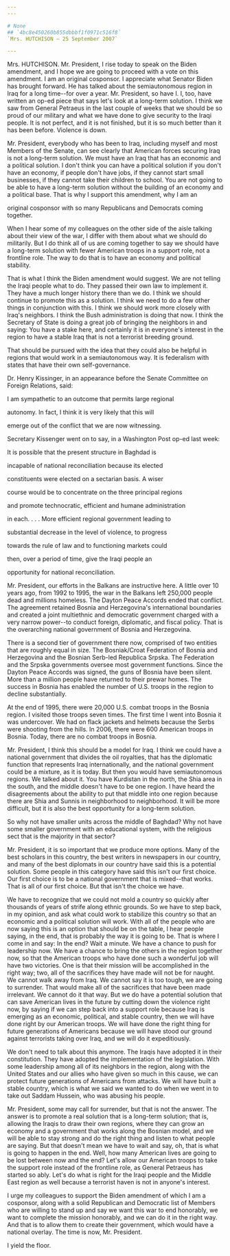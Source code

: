 ```yaml
---
---

# None
## `4bc8e450260b855dbbbf1f0971c516f8`
`Mrs. HUTCHISON — 25 September 2007`

---
```



Mrs. HUTCHISON. Mr. President, I rise today to speak on the Biden 
amendment, and I hope we are going to proceed with a vote on this 
amendment. I am an original cosponsor. I appreciate what Senator Biden 
has brought forward. He has talked about the semiautonomous region in 
Iraq for a long time--for over a year. Mr. President, so have I. I, 
too, have written an op-ed piece that says let's look at a long-term 
solution. I think we saw from General Petraeus in the last couple of 
weeks that we should be so proud of our military and what we have done 
to give security to the Iraqi people. It is not perfect, and it is not 
finished, but it is so much better than it has been before. Violence is 
down.


Mr. President, everybody who has been to Iraq, including myself and 
most Members of the Senate, can see clearly that American forces 
securing Iraq is not a long-term solution. We must have an Iraq that 
has an economic and a political solution. I don't think you can have a 
political solution if you don't have an economy, if people don't have 
jobs, if they cannot start small businesses, if they cannot take their 
children to school. You are not going to be able to have a long-term 
solution without the building of an economy and a political base. That 
is why I support this amendment, why I am an


original cosponsor with so many Republicans and Democrats coming 
together.

When I hear some of my colleagues on the other side of the aisle 
talking about their view of the war, I differ with them about what we 
should do militarily. But I do think all of us are coming together to 
say we should have a long-term solution with fewer American troops in a 
support role, not a frontline role. The way to do that is to have an 
economy and political stability.

That is what I think the Biden amendment would suggest. We are not 
telling the Iraqi people what to do. They passed their own law to 
implement it. They have a much longer history there than we do. I think 
we should continue to promote this as a solution. I think we need to do 
a few other things in conjunction with this. I think we should work 
more closely with Iraq's neighbors. I think the Bush administration is 
doing that now. I think the Secretary of State is doing a great job of 
bringing the neighbors in and saying: You have a stake here, and 
certainly it is in everyone's interest in the region to have a stable 
Iraq that is not a terrorist breeding ground.

That should be pursued with the idea that they could also be helpful 
in regions that would work in a semiautonomous way. It is federalism 
with states that have their own self-governance.

Dr. Henry Kissinger, in an appearance before the Senate Committee on 
Foreign Relations, said:




 I am sympathetic to an outcome that permits large regional 


 autonomy. In fact, I think it is very likely that this will 


 emerge out of the conflict that we are now witnessing.


Secretary Kissenger went on to say, in a Washington Post op-ed last 
week:




 It is possible that the present structure in Baghdad is 


 incapable of national reconciliation because its elected 


 constituents were elected on a sectarian basis. A wiser 


 course would be to concentrate on the three principal regions 


 and promote technocratic, efficient and humane administration 


 in each. . . . More efficient regional government leading to 


 substantial decrease in the level of violence, to progress 


 towards the rule of law and to functioning markets could 


 then, over a period of time, give the Iraqi people an 


 opportunity for national reconciliation.


Mr. President, our efforts in the Balkans are instructive here. A 
little over 10 years ago, from 1992 to 1995, the war in the Balkans 
left 250,000 people dead and millions homeless. The Dayton Peace 
Accords ended that conflict. The agreement retained Bosnia and 
Herzegovina's international boundaries and created a joint multiethnic 
and democratic government charged with a very narrow power--to conduct 
foreign, diplomatic, and fiscal policy. That is the overarching 
national government of Bosnia and Herzegovina.

There is a second tier of government there now, comprised of two 
entities that are roughly equal in size. The Bosniak/Croat Federation 
of Bosnia and Herzegovina and the Bosnian Serb-led Republica Srpska. 
The Federation and the Srpska governments oversee most government 
functions. Since the Dayton Peace Accords was signed, the guns of 
Bosnia have been silent. More than a million people have returned to 
their prewar homes. The success in Bosnia has enabled the number of 
U.S. troops in the region to decline substantially.

At the end of 1995, there were 20,000 U.S. combat troops in the 
Bosnia region. I visited those troops seven times. The first time I 
went into Bosnia it was undercover. We had on flack jackets and helmets 
because the Serbs were shooting from the hills. In 2006, there were 600 
American troops in Bosnia. Today, there are no combat troops in Bosnia.

Mr. President, I think this should be a model for Iraq. I think we 
could have a national government that divides the oil royalties, that 
has the diplomatic function that represents Iraq internationally, and 
the national government could be a mixture, as it is today. But then 
you would have semiautonomous regions. We talked about it. You have 
Kurdistan in the north, the Shia area in the south, and the middle 
doesn't have to be one region. I have heard the disagreements about the 
ability to put that middle into one region because there are Shia and 
Sunnis in neighborhood to neighborhood. It will be more difficult, but 
it is also the best opportunity for a long-term solution.

So why not have smaller units across the middle of Baghdad? Why not 
have some smaller government with an educational system, with the 
religious sect that is the majority in that sector?

Mr. President, it is so important that we produce more options. Many 
of the best scholars in this country, the best writers in newspapers in 
our country, and many of the best diplomats in our country have said 
this is a potential solution. Some people in this category have said 
this isn't our first choice. Our first choice is to be a national 
government that is mixed--that works. That is all of our first choice. 
But that isn't the choice we have.

We have to recognize that we could not mold a country so quickly 
after thousands of years of strife along ethnic grounds. So we have to 
step back, in my opinion, and ask what could work to stabilize this 
country so that an economic and a political solution will work. With 
all of the people who are now saying this is an option that should be 
on the table, I hear people saying, in the end, that is probably the 
way it is going to be. That is where I come in and say: In the end? 
Wait a minute. We have a chance to push for leadership now. We have a 
chance to bring the others in the region together now, so that the 
American troops who have done such a wonderful job will have two 
victories. One is that their mission will be accomplished in the right 
way; two, all of the sacrifices they have made will not be for naught. 
We cannot walk away from Iraq. We cannot say it is too tough, we are 
going to surrender. That would make all of the sacrifices that have 
been made irrelevant. We cannot do it that way. But we do have a 
potential solution that can save American lives in the future by 
cutting down the violence right now, by saying if we can step back into 
a support role because Iraq is emerging as an economic, political, and 
stable country, then we will have done right by our American troops. We 
will have done the right thing for future generations of Americans 
because we will have stood our ground against terrorists taking over 
Iraq, and we will do it expeditiously.

We don't need to talk about this anymore. The Iraqis have adopted it 
in their constitution. They have adopted the implementation of the 
legislation. With some leadership among all of its neighbors in the 
region, along with the United States and our allies who have given so 
much in this cause, we can protect future generations of Americans from 
attacks. We will have built a stable country, which is what we said we 
wanted to do when we went in to take out Saddam Hussein, who was 
abusing his people.

Mr. President, some may call for surrender, but that is not the 
answer. The answer is to promote a real solution that is a long-term 
solution; that is, allowing the Iraqis to draw their own regions, where 
they can grow an economy and a government that works along the Bosnian 
model, and we will be able to stay strong and do the right thing and 
listen to what people are saying. But that doesn't mean we have to wait 
and say, oh, that is what is going to happen in the end. Well, how many 
American lives are going to be lost between now and the end? Let's 
allow our American troops to take the support role instead of the 
frontline role, as General Petraeus has started so ably. Let's do what 
is right for the Iraqi people and the Middle East region as well 
because a terrorist haven is not in anyone's interest.

I urge my colleagues to support the Biden amendment of which I am a 
cosponsor, along with a solid Republican and Democratic list of Members 
who are willing to stand up and say we want this war to end honorably, 
we want to complete the mission honorably, and we can do it in the 
right way. And that is to allow them to create their government, which 
would have a national overlay. The time is now, Mr. President.

I yield the floor.